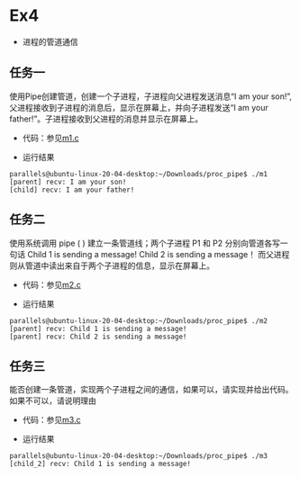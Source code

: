 # Ex4

* 进程的管道通信

## 任务一

使用Pipe创建管道，创建一个子进程，子进程向父进程发送消息“I am your son!”,父进程接收到子进程的消息后，显示在屏幕上，并向子进程发送“I am your father!”。子进程接收到父进程的消息并显示在屏幕上。

* 代码：参见[m1.c](m1.c)

* 运行结果

```log
parallels@ubuntu-linux-20-04-desktop:~/Downloads/proc_pipe$ ./m1
[parent] recv: I am your son!
[child] recv: I am your father!
```

## 任务二

使用系统调用 pipe ( ) 建立一条管道线；两个子进程 P1 和 P2 分别向管道各写一句话 Child 1 is sending a message!
Child 2 is sending a message！ 而父进程则从管道中读出来自于两个子进程的信息，显示在屏幕上。

* 代码：参见[m2.c](m2.c)

* 运行结果

```log
parallels@ubuntu-linux-20-04-desktop:~/Downloads/proc_pipe$ ./m2
[parent] recv: Child 1 is sending a message!
[parent] recv: Child 2 is sending a message!
```

## 任务三

能否创建一条管道，实现两个子进程之间的通信，如果可以，请实现并给出代码。如果不可以，请说明理由

* 代码：参见[m3.c](m3.c)

* 运行结果

```log
parallels@ubuntu-linux-20-04-desktop:~/Downloads/proc_pipe$ ./m3
[child_2] recv: Child 1 is sending a message!
```
